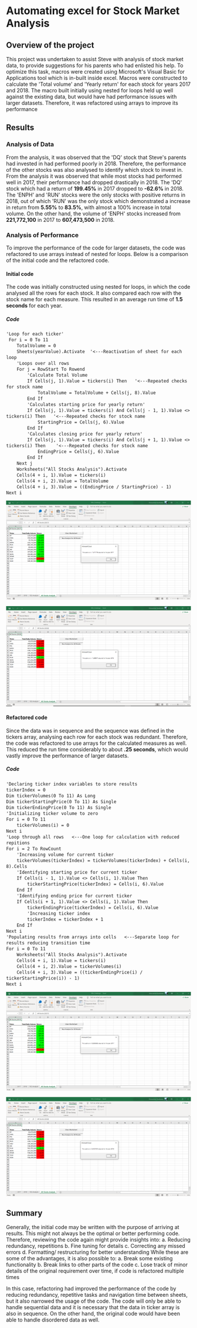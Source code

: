 # Automating excel for Stock Market Analysis

## Overview of the project
This project was undertaken to assist Steve with analysis of stock market data, to provide suggestions for his parents who had enlisted his help. To optimize this task, macros were created using Microsoft's Visual Basic for Applications tool which is in-built inside excel. Macros were constructed to calculate the 'Total volume' and 'Yearly return' for each stock for years 2017 and 2018. The macro built initially using nested for loops held up well against the existing data, but would have had performance issues with larger datasets. Therefore, it was refactored using arrays to improve its performance

## Results

### Analysis of Data
From the analysis, it was observed that the 'DQ' stock that Steve's parents had invested in had performed poorly in 2018. Therefore, the performance of the other stocks was also analysed to identify which stock to invest in. From the analysis it was observed that while most stocks had performed well in 2017, their performance had dropped drastically in 2018. The 'DQ' stock which had a return of **199.45%** in 2017 dropped to **-62.6%** in 2018. The 'ENPH' and 'RUN' stocks were the only stocks with positive returns in 2018, out of which 'RUN' was the only stock which demonstrated a increase in return from **5.55%** to **83.5%**, with almost a 100% increase in total volume. On the other hand, the volume of 'ENPH' stocks increased from **221,772,100** in 2017 to **607,473,500** in 2018.

### Analysis of Performance
To improve the performance of the code for larger datasets, the code was refactored to use arrays instead of nested for loops. Below is a comparison of the initial code and the refactored code.

#### Initial code
The code was initially constructed using nested for loops, in which the code analysed all the rows for each stock. It also compared each row with the stock name for each measure. This resulted in an average run time of **1.5 seconds** for each year.

##### Code
```
'Loop for each ticker' 
 For i = 0 To 11
    TotalVolume = 0
    Sheets(yearValue).Activate  '<---Reactivation of sheet for each loop
    'Loops over all rows
    For j = RowStart To Rowend 
        'Calculate Total Volume
        If Cells(j, 1).Value = tickers(i) Then   '<---Repeated checks for stock name
            TotalVolume = TotalVolume + Cells(j, 8).Value
        End If
        'Calculates starting price for yearly return'
        If Cells(j, 1).Value = tickers(i) And Cells(j - 1, 1).Value <> tickers(i) Then   '<---Repeated checks for stock name
            StartingPrice = Cells(j, 6).Value
        End If
        'Calculates closing price for yearly return'
        If Cells(j, 1).Value = tickers(i) And Cells(j + 1, 1).Value <> tickers(i) Then    '<---Repeated checks for stock name
            EndingPrice = Cells(j, 6).Value
        End If
    Next j    
    Worksheets("All Stocks Analysis").Activate
    Cells(4 + i, 1).Value = tickers(i)
    Cells(4 + i, 2).Value = TotalVolume
    Cells(4 + i, 3).Value = ((EndingPrice / StartingPrice) - 1)
Next i
```

![Initial Code_2017](https://github.com/Dhanushree27/Stock-analysis/blob/main/Resources/InitialCode_2017.PNG) 

![Initial Code_2018](https://github.com/Dhanushree27/Stock-analysis/blob/main/Resources/InitialCode_2018.PNG)

#### Refactored code
Since the data was in sequence and the sequence was defined in the tickers array, analysing each row for each stock was redundant. Therefore, the code was refactored to use arrays for the calculated measures as well. This reduced the run time considerably to about **.25 seconds**, which would vastly improve the performance of larger datasets.

##### Code
```
'Declaring ticker index variables to store results 
tickerIndex = 0
Dim tickerVolumes(0 To 11) As Long
Dim tickerStartingPrice(0 To 11) As Single
Dim tickerEndingPrice(0 To 11) As Single                    
'Initializing ticker volume to zero 
For i = 0 To 11
    tickerVolumes(i) = 0
Next i
'Loop through all rows   <---One loop for calculation with reduced repitions
For i = 2 To RowCount
    'Increasing volume for current ticker
    tickerVolumes(tickerIndex) = tickerVolumes(tickerIndex) + Cells(i, 8).Cells
    'Identifying starting price for current ticker
    If Cells(i - 1, 1).Value <> Cells(i, 1).Value Then
        tickerStartingPrice(tickerIndex) = Cells(i, 6).Value
    End If
    'Identifying ending price for current ticker
    If Cells(i + 1, 1).Value <> Cells(i, 1).Value Then
        tickerEndingPrice(tickerIndex) = Cells(i, 6).Value
        'Increasing ticker index
        tickerIndex = tickerIndex + 1
    End If
Next i       
'Populating results from arrays into cells   <---Separate loop for results reducing transition time
For i = 0 To 11
    Worksheets("All Stocks Analysis").Activate
    Cells(4 + i, 1).Value = tickers(i)
    Cells(4 + i, 2).Value = tickerVolumes(i)
    Cells(4 + i, 3).Value = ((tickerEndingPrice(i) / tickerStartingPrice(i)) - 1)
Next i
```

![Refactored Code_2017](https://github.com/Dhanushree27/Stock-analysis/blob/main/Resources/Refactored_2017.PNG) 

![Refactored Code_2018](https://github.com/Dhanushree27/Stock-analysis/blob/main/Resources/Refactored_2018.PNG)

## Summary
Generally, the initial code may be written with the purpose of arriving at results. This might not always be the optimal or better performing code. Therefore, reviewing the code again might provide insights into:
a. Reducing redundancy, repetitions
b. Fine tuning for details
c. Correcting any missed errors
d. Formatting/ restructuring for better understanding
While these are some of the advantages, it is also possible to:
a. Break some existing functionality
b. Break links to other parts of the code
c. Lose track of minor details of the original requirement over time, if code is refactored multiple times

In this case, refactoring had improved the performance of the code by reducing redundancy, repetitive tasks and navigation time between sheets, but it also narrowed the usage of the code. The code will only be able to handle sequential data and it is necessary that the data in ticker array is also in sequence. On the other hand, the original code would have been able to handle disordered data as well.
